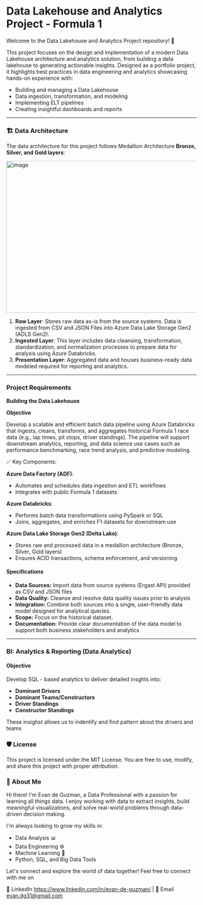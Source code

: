 # Data Lakehouse and Analytics Project - Formula 1

Welcome to the Data Lakehouse and Analytics Project repository! 🚀

This project focuses on the design and implementation of a modern Data Lakehouse architecture and analytics solution, from building a data lakehouse to generating actionable insights. Designed as a portfolio project, it highlights best practices in data engineering and analytics showcasing hands-on experience with:

- Building and managing a Data Lakehouse
- Data ingestion, transformation, and modeling
- Implementing ELT pipelines
- Creating insightful dashboards and reports
***
### 🏗️ Data Architecture

The data architecture for this project follows Medallion Architecture **Bronze, Silver, and Gold layers**:

<img width="863" height="402" alt="image" src="https://github.com/user-attachments/assets/0bea318f-a85b-4a0a-b599-a16298dc42ec" />



1. **Raw Layer**: Stores raw data as-is from the source systems. Data is ingested from CSV and JSON Files into Azure Data Lake Storage Gen2 (ADLS Gen2).
2. **Ingested Layer**: This layer includes data cleansing, transformation, standardization, and normalization processes to prepare data for analysis using Azure Databricks.
3. **Presentation Layer**: Aggregated data and houses business-ready data modeled required for reporting and analytics.

---

### Project Requirements
**Building the Data Lakehouse**

**Objective**

Develop a scalable and efficient batch data pipeline using Azure Databricks that ingests, cleans, transforms, and aggregates historical Formula 1 race data (e.g., lap times, pit stops, driver standings). The pipeline will support downstream analytics, reporting, and data science use cases such as performance benchmarking, race trend analysis, and predictive modeling.

✅ Key Components:

**Azure Data Factory (ADF)**:

- Automates and schedules data ingestion and ETL workflows
- Integrates with public Formula 1 datasets

**Azure Databricks**:

- Performs batch data transformations using PySpark or SQL
- Joins, aggregates, and enriches F1 datasets for downstream use

**Azure Data Lake Storage Gen2 (Delta Lake)**:

- Stores raw and processed data in a medallion architecture (Bronze, Silver, Gold layers)
- Ensures ACID transactions, schema enforcement, and versioning

#### Specifications
- **Data Sources:** Import data from source systems (Ergast API) provided as CSV and JSON files
- **Data Quality:** Cleanse and resolve data quality issues prior to analysis
- **Integration:** Combine both sources into a single, user-friendly data model designed for analytical queries.
- **Scope:** Focus on the historical dataset.
- **Documentation:** Provide clear documentation of the data model to support both business stakeholders and analytics

---
### BI: Analytics & Reporting (Data Analytics)

#### Objective
Develop SQL - based analytics to deliver detailed insghts into: 
- **Dominant Drivers**
- **Dominant Teams/Constructors**
- **Driver Standings**
- **Constructor Standings**

These insighst allows us to indentify and find pattern about the drivers and teams


### 🛡️ License
This project is licensed under the MIT License. You are free to use, modify, and share this project with proper attribution.

### 🌟 About Me

Hi there! I'm Evan de Guzman, a Data Professional with a passion for learning all things data. I enjoy working with data to extract insights, build meaningful visualizations, and solve real-world problems through data-driven decision making.

I'm always looking to grow my skills in:

- Data Analysis 📊
- Data Engineering ⚙️
- Machine Learning 🤖
- Python, SQL, and Big Data Tools

Let's connect and explore the world of data together!
Feel free to connect with me on 

🔗 LinkedIn https://www.linkedin.com/in/evan-de-guzman/ | 📧 Email evan.dg31@gmail.com 


